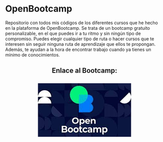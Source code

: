 # OpenBootcamp

Repositorio con todos mis códigos de los diferentes cursos que he hecho en la plataforma de OpenBootcamp. Se trata de un bootcamp gratuito personalizable, en el que puedes ir a tu ritmo y sin ningún tipo de compromiso. Puedes elegir cualquier tipo de ruta o hacer cursos que te interesen sin seguir ninguna ruta de aprendizaje que ellos te propongan. Además, te ayudan a la hora de encontrar trabajo cuando ya tienes un mínimo de conocimientos.

<h2 align="center">Enlace al Bootcamp:</h2>

<p align="center">
  <a href="https://open-bootcamp.com/" target="blank"><img src="OpenBootcamp.jpg" alt="imagen-OpenBootcamp" style="padding:10px; border-radius: 10px;" >
</p>

